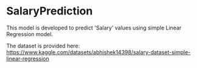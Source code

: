 # SalaryPrediction
This model is developed to predict 'Salary' values using simple Linear Regression model.

The dataset is provided here:
https://www.kaggle.com/datasets/abhishek14398/salary-dataset-simple-linear-regression
